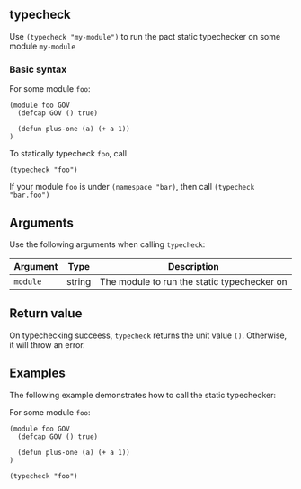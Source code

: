 ## typecheck

Use `(typecheck "my-module")` to run the pact static typechecker on some module `my-module`

### Basic syntax

For some module `foo`:

```pact
(module foo GOV
  (defcap GOV () true)

  (defun plus-one (a) (+ a 1))
)
```

To statically typecheck `foo`, call

```pact
(typecheck "foo")
```

If your module `foo` is under `(namespace "bar)`, then call `(typecheck "bar.foo")`

## Arguments

Use the following arguments when calling `typecheck`:

| Argument | Type | Description |
|----------|------|-------------|
| `module` | string | The module to run the static typechecker on |

## Return value

On typechecking succeess, `typecheck` returns the unit value `()`. Otherwise, it will throw an error.

## Examples

The following example demonstrates how to call the static typechecker:


For some module `foo`:

```pact
(module foo GOV
  (defcap GOV () true)

  (defun plus-one (a) (+ a 1))
)

(typecheck "foo")
```
